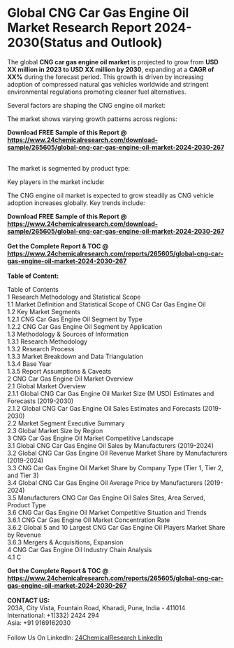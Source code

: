 <h1>Global CNG Car Gas Engine Oil Market Research Report 2024-2030(Status and Outlook)</h1><p>The global <strong>CNG car gas engine oil market</strong> is projected to grow from <strong>USD XX million in 2023 to USD XX million by 2030</strong>, expanding at a <strong>CAGR of XX%</strong> during the forecast period. This growth is driven by increasing adoption of compressed natural gas vehicles worldwide and stringent environmental regulations promoting cleaner fuel alternatives.</p><p>Several factors are shaping the CNG engine oil market:</p><p>The market shows varying growth patterns across regions:</p><div><b>Download FREE Sample of this Report @ 
            <a href="https://www.24chemicalresearch.com/download-sample/265605/global-cng-car-gas-engine-oil-market-2024-2030-267">
            https://www.24chemicalresearch.com/download-sample/265605/global-cng-car-gas-engine-oil-market-2024-2030-267</a></b></div><br><p>The market is segmented by product type:</p><p>Key players in the market include:</p><p>The CNG engine oil market is expected to grow steadily as CNG vehicle adoption increases globally. Key trends include:</p><div><b>Download FREE Sample of this Report @ 
            <a href="https://www.24chemicalresearch.com/download-sample/265605/global-cng-car-gas-engine-oil-market-2024-2030-267">
            https://www.24chemicalresearch.com/download-sample/265605/global-cng-car-gas-engine-oil-market-2024-2030-267</a></b></div><br><div><b>Get the Complete Report & TOC @ 
            <a href="https://www.24chemicalresearch.com/reports/265605/global-cng-car-gas-engine-oil-market-2024-2030-267">
            https://www.24chemicalresearch.com/reports/265605/global-cng-car-gas-engine-oil-market-2024-2030-267</a></b></div><br>
            <b>Table of Content:</b><p>Table of Contents<br />
1 Research Methodology and Statistical Scope<br />
1.1 Market Definition and Statistical Scope of CNG Car Gas Engine Oil<br />
1.2 Key Market Segments<br />
1.2.1 CNG Car Gas Engine Oil Segment by Type<br />
1.2.2 CNG Car Gas Engine Oil Segment by Application<br />
1.3 Methodology & Sources of Information<br />
1.3.1 Research Methodology<br />
1.3.2 Research Process<br />
1.3.3 Market Breakdown and Data Triangulation<br />
1.3.4 Base Year<br />
1.3.5 Report Assumptions & Caveats<br />
2 CNG Car Gas Engine Oil Market Overview<br />
2.1 Global Market Overview<br />
2.1.1 Global CNG Car Gas Engine Oil Market Size (M USD) Estimates and Forecasts (2019-2030)<br />
2.1.2 Global CNG Car Gas Engine Oil Sales Estimates and Forecasts (2019-2030)<br />
2.2 Market Segment Executive Summary<br />
2.3 Global Market Size by Region<br />
3 CNG Car Gas Engine Oil Market Competitive Landscape<br />
3.1 Global CNG Car Gas Engine Oil Sales by Manufacturers (2019-2024)<br />
3.2 Global CNG Car Gas Engine Oil Revenue Market Share by Manufacturers (2019-2024)<br />
3.3 CNG Car Gas Engine Oil Market Share by Company Type (Tier 1, Tier 2, and Tier 3)<br />
3.4 Global CNG Car Gas Engine Oil Average Price by Manufacturers (2019-2024)<br />
3.5 Manufacturers CNG Car Gas Engine Oil Sales Sites, Area Served, Product Type<br />
3.6 CNG Car Gas Engine Oil Market Competitive Situation and Trends<br />
3.6.1 CNG Car Gas Engine Oil Market Concentration Rate<br />
3.6.2 Global 5 and 10 Largest CNG Car Gas Engine Oil Players Market Share by Revenue<br />
3.6.3 Mergers & Acquisitions, Expansion<br />
4 CNG Car Gas Engine Oil Industry Chain Analysis<br />
4.1 C</p><div><b>Get the Complete Report & TOC @ 
            <a href="https://www.24chemicalresearch.com/reports/265605/global-cng-car-gas-engine-oil-market-2024-2030-267">
            https://www.24chemicalresearch.com/reports/265605/global-cng-car-gas-engine-oil-market-2024-2030-267</a></b></div><br><b>CONTACT US:</b><br>
            203A, City Vista, Fountain Road, Kharadi, Pune, India - 411014<br>
            International: +1(332) 2424 294<br>
            Asia: +91 9169162030 <br><br>
            Follow Us On LinkedIn: <a href="https://www.linkedin.com/company/24chemicalresearch/">24ChemicalResearch LinkedIn</a>